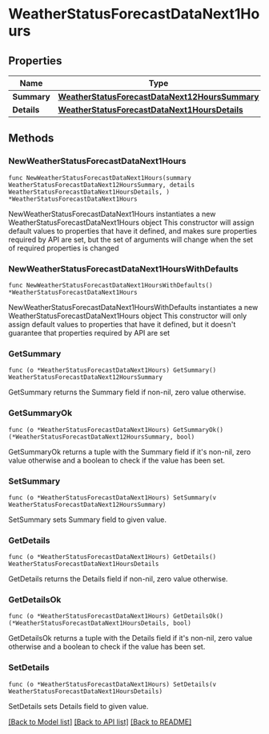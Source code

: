 # WeatherStatusForecastDataNext1Hours

## Properties

Name | Type | Description | Notes
------------ | ------------- | ------------- | -------------
**Summary** | [**WeatherStatusForecastDataNext12HoursSummary**](WeatherStatusForecastDataNext12HoursSummary.md) |  | 
**Details** | [**WeatherStatusForecastDataNext1HoursDetails**](WeatherStatusForecastDataNext1HoursDetails.md) |  | 

## Methods

### NewWeatherStatusForecastDataNext1Hours

`func NewWeatherStatusForecastDataNext1Hours(summary WeatherStatusForecastDataNext12HoursSummary, details WeatherStatusForecastDataNext1HoursDetails, ) *WeatherStatusForecastDataNext1Hours`

NewWeatherStatusForecastDataNext1Hours instantiates a new WeatherStatusForecastDataNext1Hours object
This constructor will assign default values to properties that have it defined,
and makes sure properties required by API are set, but the set of arguments
will change when the set of required properties is changed

### NewWeatherStatusForecastDataNext1HoursWithDefaults

`func NewWeatherStatusForecastDataNext1HoursWithDefaults() *WeatherStatusForecastDataNext1Hours`

NewWeatherStatusForecastDataNext1HoursWithDefaults instantiates a new WeatherStatusForecastDataNext1Hours object
This constructor will only assign default values to properties that have it defined,
but it doesn't guarantee that properties required by API are set

### GetSummary

`func (o *WeatherStatusForecastDataNext1Hours) GetSummary() WeatherStatusForecastDataNext12HoursSummary`

GetSummary returns the Summary field if non-nil, zero value otherwise.

### GetSummaryOk

`func (o *WeatherStatusForecastDataNext1Hours) GetSummaryOk() (*WeatherStatusForecastDataNext12HoursSummary, bool)`

GetSummaryOk returns a tuple with the Summary field if it's non-nil, zero value otherwise
and a boolean to check if the value has been set.

### SetSummary

`func (o *WeatherStatusForecastDataNext1Hours) SetSummary(v WeatherStatusForecastDataNext12HoursSummary)`

SetSummary sets Summary field to given value.


### GetDetails

`func (o *WeatherStatusForecastDataNext1Hours) GetDetails() WeatherStatusForecastDataNext1HoursDetails`

GetDetails returns the Details field if non-nil, zero value otherwise.

### GetDetailsOk

`func (o *WeatherStatusForecastDataNext1Hours) GetDetailsOk() (*WeatherStatusForecastDataNext1HoursDetails, bool)`

GetDetailsOk returns a tuple with the Details field if it's non-nil, zero value otherwise
and a boolean to check if the value has been set.

### SetDetails

`func (o *WeatherStatusForecastDataNext1Hours) SetDetails(v WeatherStatusForecastDataNext1HoursDetails)`

SetDetails sets Details field to given value.



[[Back to Model list]](../README.md#documentation-for-models) [[Back to API list]](../README.md#documentation-for-api-endpoints) [[Back to README]](../README.md)


